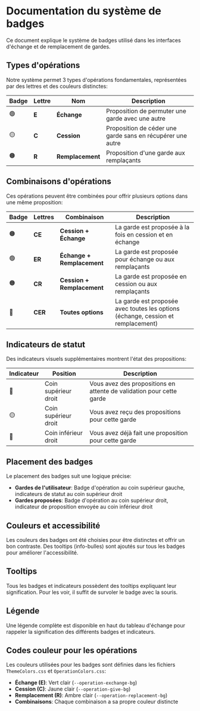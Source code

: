 # Documentation du système de badges

Ce document explique le système de badges utilisé dans les interfaces d'échange et de remplacement de gardes.

## Types d'opérations

Notre système permet 3 types d'opérations fondamentales, représentées par des lettres et des couleurs distinctes:

| Badge | Lettre | Nom | Description |
|-------|--------|-----|-------------|
| 🟢 | **E** | **Échange** | Proposition de permuter une garde avec une autre |
| 🟡 | **C** | **Cession** | Proposition de céder une garde sans en récupérer une autre |
| 🟠 | **R** | **Remplacement** | Proposition d'une garde aux remplaçants |

## Combinaisons d'opérations

Ces opérations peuvent être combinées pour offrir plusieurs options dans une même proposition:

| Badge | Lettres | Combinaison | Description |
|-------|---------|-------------|-------------|
| 🟠 | **CE** | **Cession + Échange** | La garde est proposée à la fois en cession et en échange |
| 🟢 | **ER** | **Échange + Remplacement** | La garde est proposée pour échange ou aux remplaçants |
| 🟠 | **CR** | **Cession + Remplacement** | La garde est proposée en cession ou aux remplaçants |
| 🔵 | **CER** | **Toutes options** | La garde est proposée avec toutes les options (échange, cession et remplacement) |

## Indicateurs de statut

Des indicateurs visuels supplémentaires montrent l'état des propositions:

| Indicateur | Position | Description |
|------------|----------|-------------|
| 🔴 | Coin supérieur droit | Vous avez des propositions en attente de validation pour cette garde |
| 🟡 | Coin supérieur droit | Vous avez reçu des propositions pour cette garde |
| 🔵 | Coin inférieur droit | Vous avez déjà fait une proposition pour cette garde |

## Placement des badges

Le placement des badges suit une logique précise:

- **Gardes de l'utilisateur**: Badge d'opération au coin supérieur gauche, indicateurs de statut au coin supérieur droit
- **Gardes proposées**: Badge d'opération au coin supérieur droit, indicateur de proposition envoyée au coin inférieur droit

## Couleurs et accessibilité

Les couleurs des badges ont été choisies pour être distinctes et offrir un bon contraste. Des tooltips (info-bulles) sont ajoutés sur tous les badges pour améliorer l'accessibilité.

## Tooltips

Tous les badges et indicateurs possèdent des tooltips expliquant leur signification. Pour les voir, il suffit de survoler le badge avec la souris.

## Légende

Une légende complète est disponible en haut du tableau d'échange pour rappeler la signification des différents badges et indicateurs.

## Codes couleur pour les opérations

Les couleurs utilisées pour les badges sont définies dans les fichiers `ThemeColors.css` et `OperationColors.css`:

- **Échange (E)**: Vert clair (`--operation-exchange-bg`)
- **Cession (C)**: Jaune clair (`--operation-give-bg`)
- **Remplacement (R)**: Ambre clair (`--operation-replacement-bg`)
- **Combinaisons**: Chaque combinaison a sa propre couleur distincte
